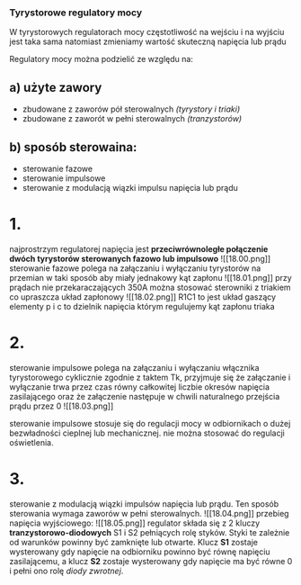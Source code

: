 ### Tyrystorowe regulatory mocy

W tyrystorowych regulatorach mocy częstotliwość na wejściu i na wyjściu jest taka sama natomiast zmieniamy wartość skuteczną napięcia lub prądu

Regulatory mocy można podzielić ze względu na:
## a) użyte zawory
- zbudowane z zaworów pół sterowalnych *(tyrystory i triaki)*
- zbudowane z zaworót w pełni sterowalnych *(tranzystorów)*
## b) sposób sterowaina:
- sterowanie fazowe
- sterowanie impulsowe 
- sterowanie z modulacją wiązki impulsu napięcia lub prądu
# 1. 
najprostrzym regulatorej napięcia jest **przeciwrównoległe połączenie dwóch tyrystorów sterowanych fazowo lub impulsowo**
![[18.00.png]]
sterowanie fazowe polega na załączaniu i wyłączaniu tyrystorów na przemian w taki sposób aby miały jednakowy kąt zapłonu
![[18.01.png]]
przy prądach nie przekaraczających 350A można stosować sterowniki z triakiem co upraszcza układ zapłonowy
![[18.02.png]]
R1C1 to jest układ gaszący
elementy p i c to dzielnik napięcia którym regulujemy kąt zapłonu triaka

# 2.
sterowanie impulsowe polega na załączaniu i wyłączaniu włącznika tyrystorowego cyklicznie zgodnie z taktem Tk, przyjmuje się że załączanie i wyłączanie trwa przez czas równy całkowitej liczbie okresów napięcia zasilającego oraz że załączenie następuje w chwili naturalnego przejścia prądu przez 0 
![[18.03.png]]

sterowanie impulsowe stosuje się do regulacji mocy w odbiornikach o dużej bezwładności cieplnej lub mechanicznej. nie można stosować do regulacji oświetlenia. 
# 3. 
sterowanie z modulacją wiązki impulsów napięcia lub prądu. Ten sposób sterowania wymaga zaworów w pełni sterowalnych. 
![[18.04.png]]
przebieg napięcia wyjściowego:
![[18.05.png]]
regulator składa się z 2 kluczy **tranzystorowo-diodowych** S1 i S2 pełniących rolę styków. Styki te zależnie od warunków powinny być zamknięte lub otwarte. Klucz **S1** zostaje wysterowany gdy napięcie na odbiorniku powinno być równę napięciu zasilającemu, a klucz **S2** zostaje wysterowany gdy napięcie ma być równe 0 i pełni ono rolę *diody zwrotnej*. 
